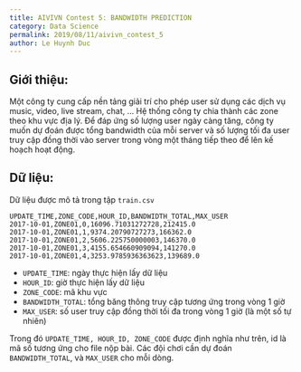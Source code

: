 ```yaml
---
title: AIVIVN Contest 5: BANDWIDTH PREDICTION
category: Data Science
permalink: 2019/08/11/aivivn_contest_5
author: Le Huynh Duc
---
```

## Giới thiệu:
Một công ty cung cấp nền tảng giải trí cho phép user sử dụng các dịch vụ music, video, live stream, chat, … 
Hệ thống công ty chia thành các zone theo khu vực địa lý. Để đáp ứng số lượng user ngày càng tăng, 
công ty muốn dự đoán được tổng bandwidth của mỗi server và số lượng tối đa user truy cập đồng thời vào server 
trong vòng một tháng tiếp theo để lên kế hoạch hoạt động.

## Dữ liệu:
Dữ liệu được mô tả trong tập `train.csv`
```csv
UPDATE_TIME,ZONE_CODE,HOUR_ID,BANDWIDTH_TOTAL,MAX_USER
2017-10-01,ZONE01,0,16096.71031272728,212415.0
2017-10-01,ZONE01,1,9374.20790727273,166362.0
2017-10-01,ZONE01,2,5606.225750000003,146370.0
2017-10-01,ZONE01,3,4155.654660909094,141270.0
2017-10-01,ZONE01,4,3253.9785936363623,139689.0
```

- `UPDATE_TIME`: ngày thực hiện lấy dữ liệu
- `HOUR_ID`: giờ thực hiện lấy dữ liệu
- `ZONE_CODE`: mã khu vực
- `BANDWIDTH_TOTAL`: tổng băng thông truy cập tương ứng trong vòng 1 giờ
- `MAX_USER`: số user truy cập đồng thời tối đa trong vòng 1 giờ (là một số tự nhiên)

Trong đó `UPDATE_TIME, HOUR_ID, ZONE_CODE` được định nghĩa như trên, id là mã số tương ứng cho file nộp bài. Các đội chơi cần dự đoán `BANDWIDTH_TOTAL`, và `MAX_USER` cho mỗi dòng.
